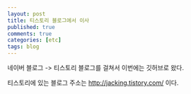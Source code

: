 ```yaml
---
layout: post
title: 티스토리 블로그에서 이사
published: true
comments: true
categories: [etc]
tags: blog
---
```

네이버 블로그 -> 티스토리 블로그를 걸쳐서 이번에는 깃허브로 왔다.  

티스토리에 있는 블로그 주소는 http://jacking.tistory.com/  이다.  



